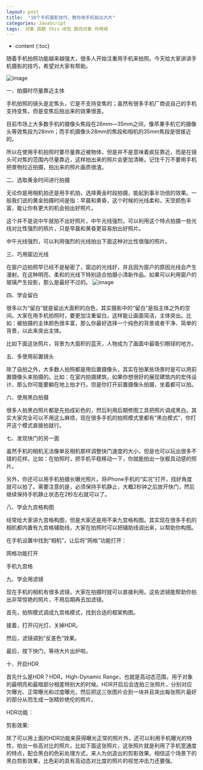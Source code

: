 ```yaml
---
layout: post
title:  "10个手机摄影技巧，教你用手机拍出大片"
categories: JavaScript
tags:  对象 函数 this 闭包 面向对象 作用域
---
```


* content
{:toc}

随着手机拍照功能越来越强大，很多人开始注重用手机来拍照。今天给大家讲讲手机摄影的技巧，希望对大家有帮助。

![image](https://github.com/lanhua123/lanhua123.github.io/raw/master/10.jpg)

一、拍摄时尽量靠近主体

手机拍照的镜头是定焦头，它是不支持变焦的；虽然有很多手机厂商说自己的手机支持变焦，但是变焦后拍出来的效果很差。

目前市场上大多数手机的摄像头焦段在26mm—35mm之间，像苹果手机它的摄像头等效焦段为28mm；而手机摄像头28mm的焦段和相机的35mm焦段是很接近的。

所以在使用手机拍照时要尽量靠近被物体，但是并不是意味着疯狂靠近，而是在镜头可对焦的范围内尽量靠近，这样拍出来的照片会更加清晰。记住千万不要用手机把景物拉近拍摄，拍出来的照片画质很渣。




二、选取黄金时间进行拍摄

无论你是用相机拍还是用手机拍，选择黄金时段拍摄，能起到事半功倍的效果。一般我们说的黄金拍摄时间是指：早晨和黄昏，这个时候的光线柔和，天空颜色丰富，能让你有更大的机会拍出好照片。

这个并不是说中午就拍不出好照片，中午光线强烈，可以利用这个特点拍摄一些光线对比性强烈的照片，只是早晨和黄昏更容易拍出好照片。


中午光线强烈，可以利用强烈的光线拍出下面这种对比性很强的照片。



三、巧用窗边光线

在窗户边拍照早已经不是秘密了，窗边的光线好，并且因为窗户的原因光线会产生漫射。在这种明亮、柔和的光线下特别适合拍摄小清新作品。如果可以利用窗户的玻璃产生投影，那么是最好不过的。
![image](https://github.com/lanhua123/lanhua123.github.io/raw/master/11.jpg)


四、学会留白

很多以为“留白”就是留出大面积的白色，其实摄影中的“留白”是指主体之外的空间。大家在用手机拍照时，要更加注重留白，这样能让画面简洁，主体突出。比如：被拍摄的主体颜色很丰富，那么你最好选择一个纯色的背景或者干净、简单的背景，以此来突出主体。

比如下面这张照片，背景为大面积的蓝天，人物成为了画面中最吸引眼球的地方。




五、多使用前置镜头

除了自拍之外，大多数人拍照都是用后置摄像头，其实在拍某些场景时是可以用前置摄像头来拍摄的。比如：在室内拍摄建筑，如果你想很好的展现建筑内的宏伟设计、那么你可能要躺在地上拍才行。但是你打开前置摄像头拍摄，坐着都可以拍。



六、使用黑白拍摄

很多人拍黑白照片都是先拍成彩色的，然后利用后期修图工具把照片调成黑白。其实大家完全可以不用这么麻烦，现在很多手机的拍照模式里都有“黑白模式”，你打开这个模式直接拍就行。



七、发现快门的另一面

虽然手机的相机无法像单反相机那样调整快门速度的大小，但是也可以玩出很多不错的花样。比如：在拍照时，把手机平稳移动一下，你就能拍出一张极具动感的照片。

另外，你还可以用手机拍摄长曝光照片。将iPhone手机的“实况”打开，找好角度就可以拍了。需要注意的是，必须保持手机静止，大概2秒钟之后放开快门，然后继续保持手机静止状态在2秒左右就可以了。



八、学会九宫格构图

经常给大家讲九宫格构图，但是大家还是用不来九宫格构图。其实现在很多手机的相机都内置有九宫格辅助线，大家在拍照时可以把辅助线调出来，以帮助你构图。

在手机设置中找到“相机”，让后将“网格”功能打开：



网格功能打开



手机九宫格

九、学会用滤镜

现在手机的相机有很多滤镜，大家在拍摄时就可以直接利用。这些滤镜能帮助你拍出非常惊艳的照片，不用后期再去加滤镜。

首先，拍照模式调成九宫格模式，找到合适的框架构图。



接着，打开闪光灯，关掉HDR。



然后，滤镜调到“反差色”效果。



最后，按下快门，等待大片出炉啦。



十、开启HDR

首先什么是HDR？HDR，High-Dynamic Range，也就是高动态范围，用于对象的最明亮和最暗部分相差特别大的时候。HDR开启后会连拍三张照片，分别对应欠曝光、正常曝光和过度曝光，然后把这三张图片合到一块并且突出每张照片最好的部分从而生成一张精妙绝伦的照片。

HDR功能：



剪影效果:

除了可以用上面的HDR功能来获得曝光正常的照片外，还可以利用手机曝光的特性，拍出一些高对比的照片。比如下面这张照片，这张照片就是利用了手机宽通度的特点，配合黑白的色彩处理方式，来人为创造出的剪影效果。相信这个场景下的黑白剪影效果，比色彩的具有高动态对比度的照片的视觉冲击力还要强。
